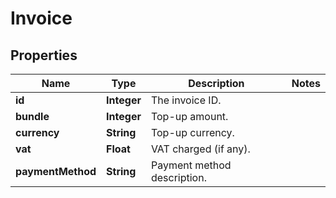 
# Invoice

## Properties
Name | Type | Description | Notes
------------ | ------------- | ------------- | -------------
**id** | **Integer** | The invoice ID. | 
**bundle** | **Integer** | Top-up amount. | 
**currency** | **String** | Top-up currency. | 
**vat** | **Float** | VAT charged (if any). | 
**paymentMethod** | **String** | Payment method description. | 



